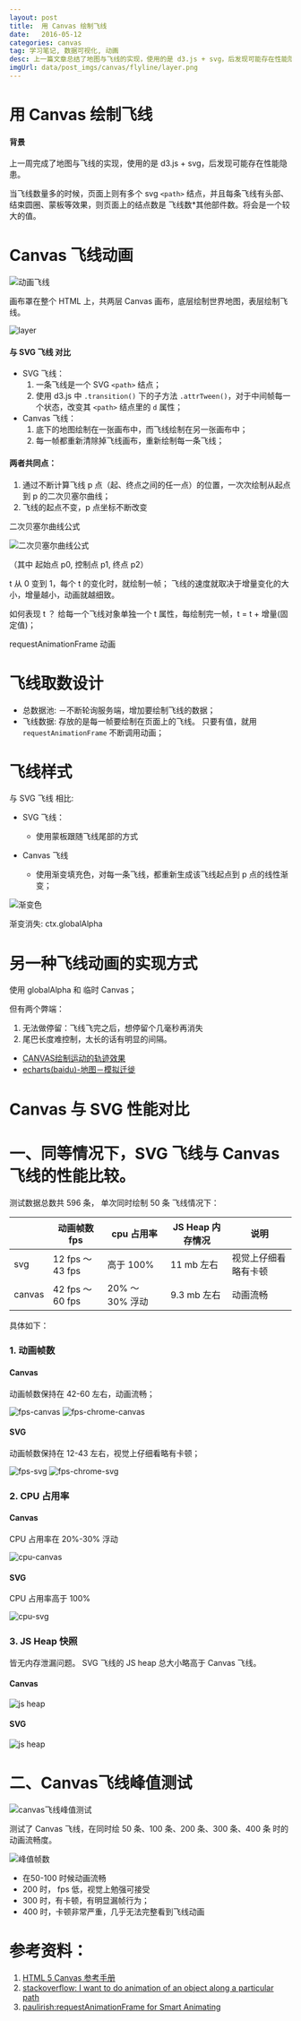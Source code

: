 ```yaml
---
layout: post
title:  用 Canvas 绘制飞线
date:   2016-05-12
categories: canvas
tag: 学习笔记, 数据可视化, 动画
desc: 上一篇文章总结了地图与飞线的实现，使用的是 d3.js + svg，后发现可能存在性能隐患。这次来探讨一下用canvas如何绘制飞线。
imgUrl: data/post_imgs/canvas/flyline/layer.png
---
```

 
 
用 Canvas 绘制飞线
===================
 
#### 背景
 
上一周完成了地图与飞线的实现，使用的是 d3.js + svg，后发现可能存在性能隐患。
 
当飞线数量多的时候，页面上则有多个 svg `<path>` 结点，并且每条飞线有头部、结束圆圈、蒙板等效果，则页面上的结点数是 飞线数*其他部件数。将会是一个较大的值。
 
 
Canvas 飞线动画
======================
 
![动画飞线](/data/post_imgs/canvas/flyline/canvas-flyline.gif)
 
 
画布罩在整个 HTML 上，共两层 Canvas 画布，底层绘制世界地图，表层绘制飞线。
 
![layer](/data/post_imgs/canvas/flyline/layer.png)
 
 
#### 与 SVG 飞线 对比
 
- SVG 飞线：
    1. 一条飞线是一个 SVG `<path>` 结点；
    2. 使用 d3.js 中   `.transition()` 下的子方法 `.attrTween()`，对于中间帧每一个状态，改变其 `<path>` 结点里的 `d` 属性；
- Canvas 飞线：
    1. 底下的地图绘制在一张画布中，而飞线绘制在另一张画布中；
    2. 每一帧都重新清除掉飞线画布，重新绘制每一条飞线；
 
#### 两者共同点：
 
1. 通过不断计算飞线 p 点（起、终点之间的任一点）的位置，一次次绘制从起点到 p 的二次贝塞尔曲线；
2. 飞线的起点不变，p 点坐标不断改变
 
二次贝塞尔曲线公式
 
![二次贝塞尔曲线公式](/data/post_imgs/canvas/flyline/二次贝塞尔曲线公式.png)
 
（其中 起始点 p0, 控制点 p1, 终点 p2）
 
t 从 0 变到 1，每个 t 的变化时，就绘制一帧；
飞线的速度就取决于增量变化的大小，增量越小，动画就越细致。
 
如何表现 t ？
给每一个飞线对象单独一个 t 属性，每绘制完一帧，t = t + 增量(固定值)；
 
 
 
requestAnimationFrame 动画
 
 
飞线取数设计
======================
 
- 总数据池: －不断轮询服务端，增加要绘制飞线的数据；
- 飞线数据: 存放的是每一帧要绘制在页面上的飞线。 只要有值，就用 `requestAnimationFrame` 不断调用动画；
 
 
飞线样式
=======================
 
与 SVG 飞线 相比:
 
- SVG 飞线：
    - 使用蒙板跟随飞线尾部的方式
 
- Canvas 飞线
 
    - 使用渐变填充色，对每一条飞线，都重新生成该飞线起点到 p 点的线性渐变；
 
![渐变色](/data/post_imgs/canvas/flyline/渐变色.png)
 
渐变消失: ctx.globalAlpha
 
 
另一种飞线动画的实现方式
========================
使用 globalAlpha 和 临时 Canvas；
 
但有两个弊端：
 
1. 无法做停留：飞线飞完之后，想停留个几毫秒再消失
2. 尾巴长度难控制，太长的话有明显的间隔。
 
- [CANVAS绘制运动的轨迹效果  ](http://nikai.us/weblog/canvas-movecircle/)
- [echarts(baidu)-地图－模拟迁徙](http://echarts.baidu.com/demo.html#geo-lines)
 
 
 
Canvas 与 SVG 性能对比
==================
 
# 一、同等情况下，SVG 飞线与 Canvas飞线的性能比较。
 
测试数据总数共 596 条， 单次同时绘制 50 条 飞线情况下：
 
|        |动画帧数 fps       | cpu 占用率      | JS Heap 内存情况 | 说明| 
|------- |------------------|----------------| ----------------| ------------|
| svg    | 12 fps ～ 43 fps | 高于 100%       | 11 mb 左右      | 视觉上仔细看略有卡顿| 
| canvas | 42 fps ～ 60 fps | 20% ～ 30% 浮动  | 9.3 mb 左右       | 动画流畅|
 
 
具体如下：
 
### 1. 动画帧数
 
#### Canvas
 
动画帧数保持在 42-60 左右，动画流畅；
 
![fps-canvas](/data/post_imgs/canvas/performance/fps-canvas.png)
![fps-chrome-canvas](/data/post_imgs/canvas/performance/fps-chrome-canvas.png)
 
#### SVG
 
动画帧数保持在 12-43 左右，视觉上仔细看略有卡顿；
 
![fps-svg](/data/post_imgs/canvas/performance/fps-svg.png)
![fps-chrome-svg](/data/post_imgs/canvas/performance/fps-chrome-svg.png)
 
### 2. CPU 占用率
 
#### Canvas
 
CPU 占用率在 20%-30% 浮动
 
![cpu-canvas](/data/post_imgs/canvas/performance/cpu-canvas.png)
 
#### SVG
 
CPU 占用率高于 100%
 
![cpu-svg](/data/post_imgs/canvas/performance/cpu-svg.png)
 
 
### 3. JS Heap 快照
 
皆无内存泄漏问题。 SVG 飞线的 JS heap 总大小略高于 Canvas 飞线。
 
#### Canvas
 
![js heap](/data/post_imgs/canvas/performance/heap_snapshot_canvas.png)
 
#### SVG
 
![js heap](/data/post_imgs/canvas/performance/heap_snapshot_svg.png)
 
 
# 二、Canvas飞线峰值测试
 
![canvas飞线峰值测试](/data/post_imgs/canvas/performance/测试峰值.png)
 
测试了 Canvas 飞线，在同时绘 50 条、100 条、200 条、300 条、400 条 时的动画流畅度。
 
![峰值帧数](/data/post_imgs/canvas/performance/峰值帧数.png)
 
- 在50-100 时候动画流畅
- 200 时， fps 低，视觉上勉强可接受
- 300 时，有卡顿，有明显漏帧行为；
- 400 时，卡顿非常严重，几乎无法完整看到飞线动画
 
 
参考资料：
==============
 
1. [HTML 5 Canvas 参考手册](http://www.w3school.com.cn/tags/html_ref_canvas.asp)
2. [stackoverflow: I want to do animation of an object along a particular path](http://stackoverflow.com/questions/17083580/i-want-to-do-animation-of-an-object-along-a-particular-path)
3. [paulirish:requestAnimationFrame for Smart Animating](http://www.paulirish.com/2011/requestanimationframe-for-smart-animating/)